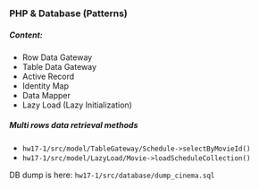 ### PHP & Database (Patterns)

##### Content:

* Row Data Gateway
* Table Data Gateway
* Active Record
* Identity Map
* Data Mapper
* Lazy Load (Lazy Initialization)

##### Multi rows data retrieval methods

* `hw17-1/src/model/TableGateway/Schedule->selectByMovieId()`
* `hw17-1/src/model/LazyLoad/Movie->loadScheduleCollection()`

DB dump is here: `hw17-1/src/database/dump_cinema.sql`